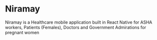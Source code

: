 # Niramay
Niramay is a Healthcare mobile application built in React Native for ASHA workers, Patients (Females), Doctors and Government Admirations for pregnant women 
